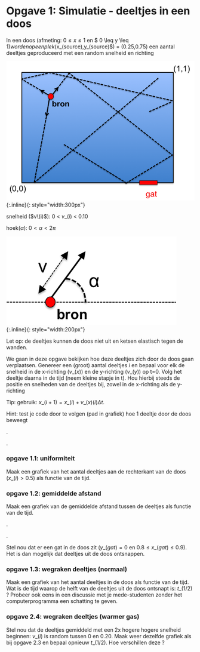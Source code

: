 # Opgave 1: Simulatie - deeltjes in een doos

In een doos (afmeting: $0 \leq x \leq 1$ en $ 0 \leq y \leq 1$) worden 
op een plek ($x_(source)$,$y\_(source)$) = (0.25,0.75) een aantal deeltjes 
geproduceerd met een random snelheid en richting


![Doos](Doos.png){:.inline}{: style="width:300px"}


snelheid ($v\(i)$): 0 < $v\_(i)$ < 0.10

hoek($\alpha$):	$0 < \alpha < 2\pi$

![Kinematica](Kinematica.png){:.inline}{: style="width:200px"}


Let op: de deeltjes kunnen de doos niet uit en ketsen elastisch tegen de wanden.

We gaan in deze opgave bekijken hoe deze deeltjes zich door de doos gaan verplaatsen. 
Genereer een (groot) aantal deeltjes $i$ en bepaal voor elk de snelheid in de x-richting 
($v\_(x)$) en de y-richting ($v\_(y)$) op t=0. Volg het deeltje daarna in de tijd (neem 
kleine stapje in t). Hou hierbij steeds de positie en snelheden van de deeltjes bij, 
zowel in de x-richting als de y-richting

Tip: gebruik: $x\_(i+1) = x\_(i) + v\_(x)(i)\Delta t$. 

Hint: test je code door te volgen (pad in grafiek) hoe 1 deeltje door de doos beweegt

.

.

### opgave 1.1: uniformiteit

Maak een grafiek van het aantal deeltjes aan de rechterkant van de doos ($x\_(i) > 0.5$) als functie van de tijd.

### opgave 1.2: gemiddelde afstand

Maak een grafiek van de gemiddelde afstand tussen de deeltjes als functie van de tijd.

.

. 

Stel nou dat er een gat in de doos zit ($y\_(gat) = 0$ en $0.8 \leq x\_(gat) \leq 0.9$). 
Het is dan mogelijk dat deeltjes uit de doos ontsnappen.

### opgave 1.3: wegraken deeltjes (normaal)

Maak een grafiek van het aantal deeltjes in de doos als functie van de tijd. Wat is de tijd 
waarop de helft van de deeltjes uit de doos ontsnapt is: $t\_(1/2)$ ? Probeer ook eens in 
een discussie met je mede-studenten zonder het computerprogramma een schatting te geven. 

### opgave 2.4: wegraken deeltjes (warmer gas)

Stel nou dat de deeltjes gemiddeld met een 2x hogere hogere snelheid beginnen: $v\_(i)$ is 
random tussen 0 en 0.20. Maak weer dezelfde grafiek als bij opgave 2.3 en bepaal opnieuw 
$t\_(1/2)$. Hoe verschillen deze ?

